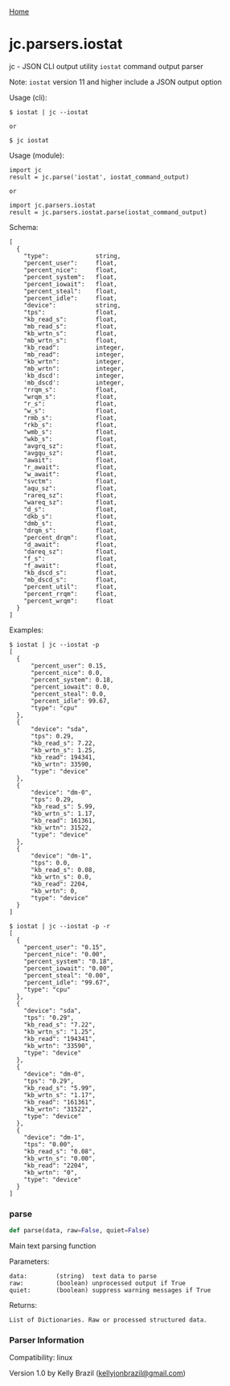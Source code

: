 [Home](https://kellyjonbrazil.github.io/jc/)
<a id="jc.parsers.iostat"></a>

# jc.parsers.iostat

jc - JSON CLI output utility `iostat` command output parser

Note: `iostat` version 11 and higher include a JSON output option

Usage (cli):

    $ iostat | jc --iostat

    or

    $ jc iostat

Usage (module):

    import jc
    result = jc.parse('iostat', iostat_command_output)

    or

    import jc.parsers.iostat
    result = jc.parsers.iostat.parse(iostat_command_output)

Schema:

    [
      {
        "type":             string,
        "percent_user":     float,
        "percent_nice":     float,
        "percent_system":   float,
        "percent_iowait":   float,
        "percent_steal":    float,
        "percent_idle":     float,
        "device":           string,
        "tps":              float,
        "kb_read_s":        float,
        "mb_read_s":        float,
        "kb_wrtn_s":        float,
        "mb_wrtn_s":        float,
        "kb_read":          integer,
        "mb_read":          integer,
        "kb_wrtn":          integer,
        "mb_wrtn":          integer,
        'kb_dscd':          integer,
        'mb_dscd':          integer,
        "rrqm_s":           float,
        "wrqm_s":           float,
        "r_s":              float,
        "w_s":              float,
        "rmb_s":            float,
        "rkb_s":            float,
        "wmb_s":            float,
        "wkb_s":            float,
        "avgrq_sz":         float,
        "avgqu_sz":         float,
        "await":            float,
        "r_await":          float,
        "w_await":          float,
        "svctm":            float,
        "aqu_sz":           float,
        "rareq_sz":         float,
        "wareq_sz":         float,
        "d_s":              float,
        "dkb_s":            float,
        "dmb_s":            float,
        "drqm_s":           float,
        "percent_drqm":     float,
        "d_await":          float,
        "dareq_sz":         float,
        "f_s":              float,
        "f_await":          float,
        "kb_dscd_s":        float,
        "mb_dscd_s":        float,
        "percent_util":     float,
        "percent_rrqm":     float,
        "percent_wrqm":     float
      }
    ]

Examples:

    $ iostat | jc --iostat -p
    [
      {
          "percent_user": 0.15,
          "percent_nice": 0.0,
          "percent_system": 0.18,
          "percent_iowait": 0.0,
          "percent_steal": 0.0,
          "percent_idle": 99.67,
          "type": "cpu"
      },
      {
          "device": "sda",
          "tps": 0.29,
          "kb_read_s": 7.22,
          "kb_wrtn_s": 1.25,
          "kb_read": 194341,
          "kb_wrtn": 33590,
          "type": "device"
      },
      {
          "device": "dm-0",
          "tps": 0.29,
          "kb_read_s": 5.99,
          "kb_wrtn_s": 1.17,
          "kb_read": 161361,
          "kb_wrtn": 31522,
          "type": "device"
      },
      {
          "device": "dm-1",
          "tps": 0.0,
          "kb_read_s": 0.08,
          "kb_wrtn_s": 0.0,
          "kb_read": 2204,
          "kb_wrtn": 0,
          "type": "device"
      }
    ]

    $ iostat | jc --iostat -p -r
    [
      {
        "percent_user": "0.15",
        "percent_nice": "0.00",
        "percent_system": "0.18",
        "percent_iowait": "0.00",
        "percent_steal": "0.00",
        "percent_idle": "99.67",
        "type": "cpu"
      },
      {
        "device": "sda",
        "tps": "0.29",
        "kb_read_s": "7.22",
        "kb_wrtn_s": "1.25",
        "kb_read": "194341",
        "kb_wrtn": "33590",
        "type": "device"
      },
      {
        "device": "dm-0",
        "tps": "0.29",
        "kb_read_s": "5.99",
        "kb_wrtn_s": "1.17",
        "kb_read": "161361",
        "kb_wrtn": "31522",
        "type": "device"
      },
      {
        "device": "dm-1",
        "tps": "0.00",
        "kb_read_s": "0.08",
        "kb_wrtn_s": "0.00",
        "kb_read": "2204",
        "kb_wrtn": "0",
        "type": "device"
      }
    ]

<a id="jc.parsers.iostat.parse"></a>

### parse

```python
def parse(data, raw=False, quiet=False)
```

Main text parsing function

Parameters:

    data:        (string)  text data to parse
    raw:         (boolean) unprocessed output if True
    quiet:       (boolean) suppress warning messages if True

Returns:

    List of Dictionaries. Raw or processed structured data.

### Parser Information
Compatibility:  linux

Version 1.0 by Kelly Brazil (kellyjonbrazil@gmail.com)
